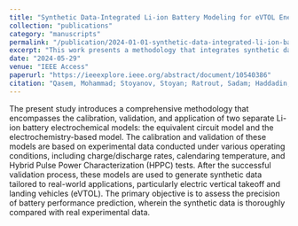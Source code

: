 ```yaml
---
title: "Synthetic Data-Integrated Li-ion Battery Modeling for eVTOL Energy Systems"
collection: "publications"
category: "manuscripts"
permalink: "/publication/2024-01-01-synthetic-data-integrated-li-ion-battery-modeling-evtols"
excerpt: "This work presents a methodology that integrates synthetic datasets with electrochemical modeling to evaluate Li-ion battery performance in eVTOL energy systems. The study combines physics-based models with data-driven approaches to enhance prediction accuracy for high-power, high-energy aviation applications."
date: "2024-05-29"
venue: "IEEE Access"
paperurl: "https://ieeexplore.ieee.org/abstract/document/10540386"
citation: "Qasem, Mohammad; Stoyanov, Stoyan; Ratrout, Sadam; Haddadin, Mariana; Yassin, Yazan; Chen, Chengxiu; Al-Hallaj, Said; Krishnamurthy, Mahesh. (2024). \"Synthetic Data-Integrated Li-ion Battery Modeling for eVTOL Energy Systems.\" <i>IEEE Access</i>, 12, 76329–76343."
---
```

The present study introduces a comprehensive methodology that encompasses the calibration, validation, and application of two separate Li-ion battery electrochemical models: the equivalent circuit model and the electrochemistry-based model. The calibration and validation of these models are based on experimental data conducted under various operating conditions, including charge/discharge rates, calendaring temperature, and Hybrid Pulse Power Characterization (HPPC) tests. After the successful validation process, these models are used to generate synthetic data tailored to real-world applications, particularly electric vertical takeoff and landing vehicles (eVTOL). The primary objective is to assess the precision of battery performance prediction, wherein the synthetic data is thoroughly compared with real experimental data.
